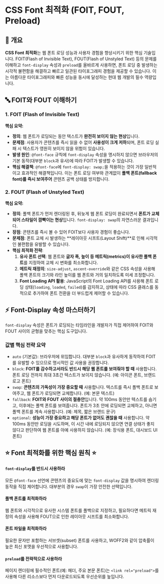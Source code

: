 # CSS Font 최적화 (FOIT, FOUT, Preload)

## 📖 개요

**CSS Font 최적화**는 웹 폰트 로딩 성능과 사용자 경험을 향상시키기 위한 핵심 기술입니다. FOIT(Flash of Invisible Text), FOUT(Flash of Unstyled Text) 등의 문제를 이해하고 `font-display` 속성과 `preload`를 올바르게 사용하면, 폰트 로딩 중 발생하는 시각적 불편함을 해결하고 빠르고 일관된 타이포그래피 경험을 제공할 수 있습니다. 이는 아름다운 타이포그래피와 빠른 성능을 동시에 달성하는 현대 웹 개발의 필수 역량입니다.

## 🔤 FOIT와 FOUT 이해하기

### 1. **FOIT (Flash of Invisible Text)**

**핵심 요약:**

- **정의**: 웹 폰트가 로딩되는 동안 텍스트가 **완전히 보이지 않는 현상**입니다.
- **문제점**: 사용자가 콘텐츠를 즉시 읽을 수 없어 **사용성이 크게 저하**되며, 폰트 로딩 실패 시 텍스트가 영원히 보이지 않을 위험이 있습니다.
- **발생 원인**: `@font-face` 규칙에 `font-display` 속성을 명시하지 않으면 브라우저의 기본 동작(대부분 `block`과 유사)에 따라 FOIT가 발생할 수 있습니다.
- **핵심 해결책**: `@font-face`에 `font-display: swap;`을 적용하는 것이 가장 일반적이고 효과적인 해결책입니다. 이는 폰트 로딩 여부와 관계없이 **폴백 폰트(fallback font)를 즉시 보여주어** 콘텐츠 공백 상태를 방지합니다.

### 2. **FOUT (Flash of Unstyled Text)**

**핵심 요약:**

- **정의**: 폴백 폰트가 먼저 렌더링된 후, 뒤늦게 웹 폰트 로딩이 완료되면서 **폰트가 교체되어 스타일이 깜빡이는 현상**입니다. `font-display: swap`의 자연스러운 결과입니다.
- **장점**: 콘텐츠를 즉시 볼 수 있어 FOIT보다 사용자 경험이 좋습니다.
- **문제점**: 폰트 교체 시 발생하는 **레이아웃 시프트(Layout Shift)**로 인해 시각적인 불편함을 유발할 수 있습니다.
- **핵심 최적화 전략**:
  1. **유사 폰트 선택**: 웹 폰트와 **글자 폭, 높이 등 메트릭(metrics)이 유사한 폴백 폰트**를 지정하여 교체 시 변화를 최소화합니다.
  2. **메트릭 재정의**: `size-adjust`, `ascent-override`와 같은 CSS 속성을 사용해 폴백 폰트의 크기와 라인 높이를 웹 폰트와 거의 일치하도록 미세 조정합니다.
  3. **Font Loading API 활용**: JavaScript의 Font Loading API를 사용해 폰트 로딩 상태(`loading`, `loaded`, `failed`)를 감지하고, 상태에 따라 CSS 클래스를 동적으로 추가하여 폰트 전환을 더 부드럽게 제어할 수 있습니다.

## ⚡ Font-Display 속성 마스터하기

`font-display` 속성은 폰트가 로딩되는 타임라인을 개발자가 직접 제어하여 FOIT와 FOUT 사이의 균형을 맞추는 핵심 도구입니다.

### **값별 핵심 전략 요약**

- `auto` (기본값): 브라우저에 위임합니다. 대부분 `block`과 유사하게 동작하여 FOIT를 유발할 수 있으므로 명시적인 값 사용을 권장합니다.
- `block`: **FOIT를 감수하고서라도 반드시 해당 웹 폰트를 보여줘야 할 때** 사용합니다. 폰트 로딩 전까지 최대 3초간 텍스트가 보이지 않습니다. (예: 아이콘 폰트, 브랜드 로고 폰트)
- `swap`: **콘텐츠의 가독성이 가장 중요할 때** 사용합니다. 텍스트를 즉시 폴백 폰트로 보여주고, 웹 폰트가 로딩되면 교체합니다. (예: 본문 텍스트)
- `fallback`: **FOIT와 FOUT 사이의 절충안**입니다. 약 100ms 동안만 텍스트를 숨기고, 이후에는 폴백 폰트를 보여줍니다. 폰트가 3초 안에 로딩되면 교체하고, 아니면 폴백 폰트를 계속 사용합니다. (예: 제목, 짧은 브랜드 문구)
- `optional`: **성능이 가장 중요하고 해당 폰트가 없어도 괜찮을 때** 사용합니다. 약 100ms 동안만 로딩을 시도하며, 이 시간 내에 로딩되지 않으면 연결 상태가 좋지 않다고 판단하여 웹 폰트를 아예 사용하지 않습니다. (예: 장식용 폰트, 대시보드 UI 폰트)

## ⭐ Font 최적화를 위한 핵심 원칙 ⭐

#### **`font-display`를 반드시 사용하라**

모든 `@font-face` 선언에 콘텐츠의 중요도에 맞는 `font-display` 값을 명시하여 렌더링 동작을 직접 제어합니다. 대부분의 경우 `swap`이 가장 안전한 선택입니다.

#### **폴백 폰트를 최적화하라**

웹 폰트와 시각적으로 유사한 시스템 폰트를 폴백으로 지정하고, 필요하다면 메트릭 재정의 속성을 사용해 FOUT으로 인한 레이아웃 시프트를 최소화합니다.

#### **폰트 파일을 최적화하라**

필요한 문자만 포함하는 서브셋(subset) 폰트를 사용하고, WOFF2와 같이 압축률이 높은 최신 포맷을 우선적으로 사용합니다.

#### **`preload`를 전략적으로 사용하라**

페이지 렌더링에 필수적인 폰트(예: 헤더, 주요 본문 폰트)는 `<link rel="preload">`를 사용해 다른 리소스보다 먼저 다운로드되도록 우선순위를 높입니다.
